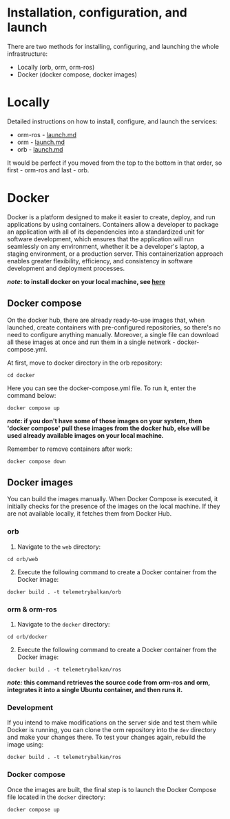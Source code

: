 # Installation, configuration, and launch
There are two methods for installing, configuring, and launching the whole infrastructure:

- Locally (orb, orm, orm-ros)
- Docker (docker compose, docker images)

# Locally

Detailed instructions on how to install, configure, and launch the services:

- orm-ros - [launch.md](./orm-ros/launch.md)
- orm - [launch.md](./orm/launch.md)
- orb - [launch.md](./orb/launch.md)

It would be perfect if you moved from the top to the bottom in that order,
so first - orm-ros and last - orb.

# Docker
Docker is a platform designed to make it easier to create, deploy, and run applications 
by using containers. Containers allow a developer to package an application with all of 
its dependencies into a standardized unit for software development, 
which ensures that the application will run seamlessly on any environment, 
whether it be a developer's laptop, a staging environment, or a production server. 
This containerization approach enables greater flexibility, 
efficiency, and consistency in software development and deployment processes.

**_note_: to install docker on your local machine, see [here](https://docs.docker.com/engine/install/)**

## Docker compose 
On the docker hub, there are already ready-to-use images that, when launched, create containers
with pre-configured repositories, so there's no need to configure anything manually.
Moreover, a single file can download all these images at once and run them in a single network - docker-compose.yml.

At first, move to docker directory in the orb repository:
```
cd docker
```

Here you can see the docker-compose.yml file.
To run it, enter the command below:
```
docker compose up
```

**_note_: if you don't have some of those images on your system, 
then 'docker compose' pull these images from the docker hub, 
else will be used already available images on your local machine.**

Remember to remove containers after work:
```
docker compose down
```

## Docker images

You can build the images manually. 
When Docker Compose is executed, it initially checks for the presence of the images on the local machine. 
If they are not available locally, it fetches them from Docker Hub.

### orb

1. Navigate to the `web` directory:
```
cd orb/web
```

2. Execute the following command to create a Docker container from the Docker image:
```
docker build . -t telemetrybalkan/orb
```

### orm & orm-ros 
1. Navigate to the `docker` directory:
```
cd orb/docker
```
2. Execute the following command to create a Docker container from the Docker image:
```
docker build . -t telemetrybalkan/ros
```
**_note:_ this command retrieves the source code from orm-ros and orm, 
integrates it into a single Ubuntu container, and then runs it.**

### Development
If you intend to make modifications on the server side and test them while Docker is running, 
you can clone the orm repository into the `dev` directory and make your changes there.
To test your changes again, rebuild the image using:

```
docker build . -t telemetrybalkan/ros
```

### Docker compose
Once the images are built, the final step is to launch the Docker Compose file located in the `docker` directory:
```
docker compose up
```